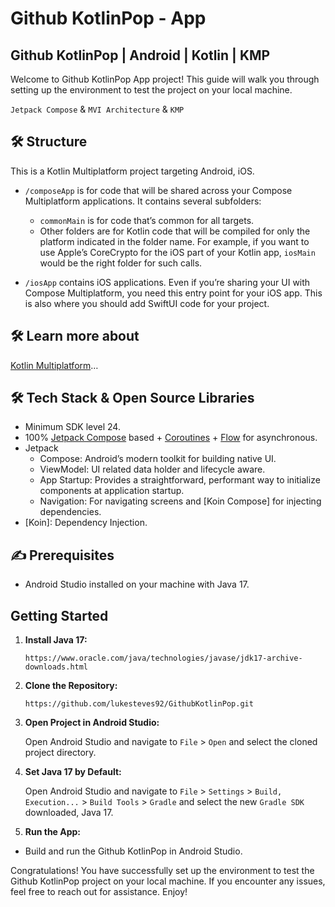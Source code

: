# Github KotlinPop - App
## Github KotlinPop | Android | Kotlin | KMP

Welcome to Github KotlinPop App project! This guide will walk you through setting up the environment to test the project on your local machine.

`Jetpack Compose` & `MVI Architecture` & `KMP`

## 🛠 Structure

This is a Kotlin Multiplatform project targeting Android, iOS.

* `/composeApp` is for code that will be shared across your Compose Multiplatform applications.
  It contains several subfolders:
  - `commonMain` is for code that’s common for all targets.
  - Other folders are for Kotlin code that will be compiled for only the platform indicated in the folder name.
    For example, if you want to use Apple’s CoreCrypto for the iOS part of your Kotlin app,
    `iosMain` would be the right folder for such calls.

* `/iosApp` contains iOS applications. Even if you’re sharing your UI with Compose Multiplatform,
  you need this entry point for your iOS app. This is also where you should add SwiftUI code for your project.

## 🛠 Learn more about

[Kotlin Multiplatform](https://www.jetbrains.com/help/kotlin-multiplatform-dev/get-started.html)…

## 🛠 Tech Stack & Open Source Libraries
- Minimum SDK level 24.
- 100% [Jetpack Compose](https://developer.android.com/jetpack/compose) based + [Coroutines](https://github.com/Kotlin/kotlinx.coroutines) + [Flow](https://kotlin.github.io/kotlinx.coroutines/kotlinx-coroutines-core/kotlinx.coroutines.flow/) for asynchronous.
- Jetpack
  - Compose: Android’s modern toolkit for building native UI.
  - ViewModel: UI related data holder and lifecycle aware.
  - App Startup: Provides a straightforward, performant way to initialize components at application startup.
  - Navigation: For navigating screens and [Koin Compose] for injecting dependencies.
- [Koin]: Dependency Injection.

## ✍️ Prerequisites

- Android Studio installed on your machine with Java 17.

## Getting Started

1. **Install Java 17:**

    ```
    https://www.oracle.com/java/technologies/javase/jdk17-archive-downloads.html
    ```

2. **Clone the Repository:**

    ```
    https://github.com/lukesteves92/GithubKotlinPop.git
    ```

3. **Open Project in Android Studio:**

   Open Android Studio and navigate to `File` > `Open` and select the cloned project directory.

4. **Set Java 17 by Default:**

   Open Android Studio and navigate to `File` > `Settings` > `Build, Execution...` > `Build Tools` > `Gradle` and select the new `Gradle SDK` downloaded, Java 17.

5. **Run the App:**

- Build and run the Github KotlinPop in Android Studio.

Congratulations! You have successfully set up the environment to test the Github KotlinPop project on your local machine. If you encounter any issues, feel free to reach out for assistance. Enjoy!
